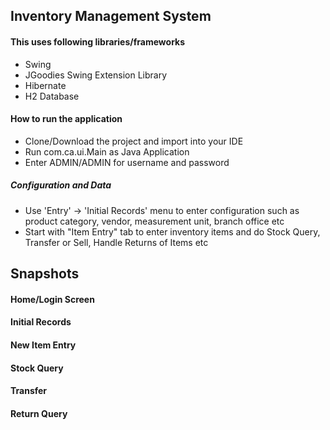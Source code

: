 ## Inventory Management System

#### This uses following libraries/frameworks
- Swing 
- JGoodies Swing Extension Library
- Hibernate 
- H2 Database 

#### How to run the application
- Clone/Download the project and import into your IDE
- Run com.ca.ui.Main as Java Application
- Enter ADMIN/ADMIN for username and password

##### Configuration and Data
- Use 'Entry' -> 'Initial Records' menu to enter configuration such as  product category, vendor, measurement unit, branch office etc
- Start with "Item Entry" tab to enter inventory items and do Stock Query, Transfer or Sell, Handle Returns of Items etc

  
## Snapshots

#### Home/Login Screen
<!-- ![](snapshots/home-login.png) -->


####   Initial Records
<!-- ![](snapshots/initial-records.png) -->


####   New Item Entry
<!-- ![](snapshots/new-item.png) -->


####   Stock Query
<!-- ![](snapshots/stock-query.png) -->


####   Transfer
<!-- ![](snapshots/transfer.png) -->


####   Return Query
<!-- ![](snapshots/return-query.png) -->

